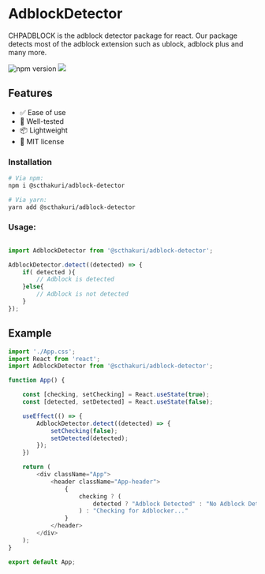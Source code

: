# AdblockDetector

CHPADBLOCK is the adblock detector package for react. Our package detects most of the adblock extension such as ublock, adblock plus and many more.

![npm version](https://img.shields.io/npm/v/@scthakuri/adblock-detector.svg)
[![](https://data.jsdelivr.com/v1/package/npm/@scthakuri/adblock-detector/badge)](https://www.jsdelivr.com/package/npm/@scthakuri/adblock-detector)

## Features

- ✅ Ease of use
- 🔧 Well-tested
- 📦 Lightweight
- 📝 MIT license 

### Installation

```bash
# Via npm:
npm i @scthakuri/adblock-detector

# Via yarn:
yarn add @scthakuri/adblock-detector
```

### Usage:
```javascript

import AdblockDetector from '@scthakuri/adblock-detector';

AdblockDetector.detect((detected) => {
    if( detected ){
        // Adblock is detected
    }else{
        // Adblock is not detected
    }
});
```

## Example

```javascript
import './App.css';
import React from 'react';
import AdblockDetector from '@scthakuri/adblock-detector';

function App() {

    const [checking, setChecking] = React.useState(true);
    const [detected, setDetected] = React.useState(false);

    useEffect(() => {
        AdblockDetector.detect((detected) => {
            setChecking(false);
            setDetected(detected);
        });
    })

    return (
        <div className="App">
            <header className="App-header">
                {
                    checking ? (
                        detected ? "Adblock Detected" : "No Adblock Detected"
                    ) : "Checking for Adblocker..."
                }
            </header>
        </div>
    );
}

export default App;

```